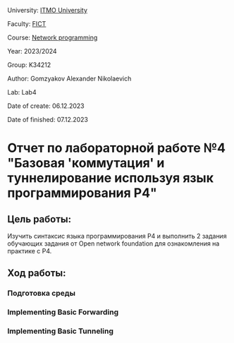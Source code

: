 University: [ITMO University](https://itmo.ru/ru/)

Faculty: [FICT](https://fict.itmo.ru)

Course: [Network programming](https://github.com/itmo-ict-faculty/network-programming)

Year: 2023/2024

Group: K34212

Author: Gomzyakov Alexander Nikolaevich

Lab: Lab4

Date of create: 06.12.2023

Date of finished: 07.12.2023

# Отчет по лабораторной работе №4 "Базовая 'коммутация' и туннелирование используя язык программирования P4" #

## Цель работы: ##
Изучить синтаксис языка программирования P4 и выполнить 2 задания обучающих задания от Open network foundation для ознакомления на практике с P4.

## Ход работы: ##

### Подготовка среды ###


### Implementing Basic Forwarding ###


### Implementing Basic Tunneling ###

